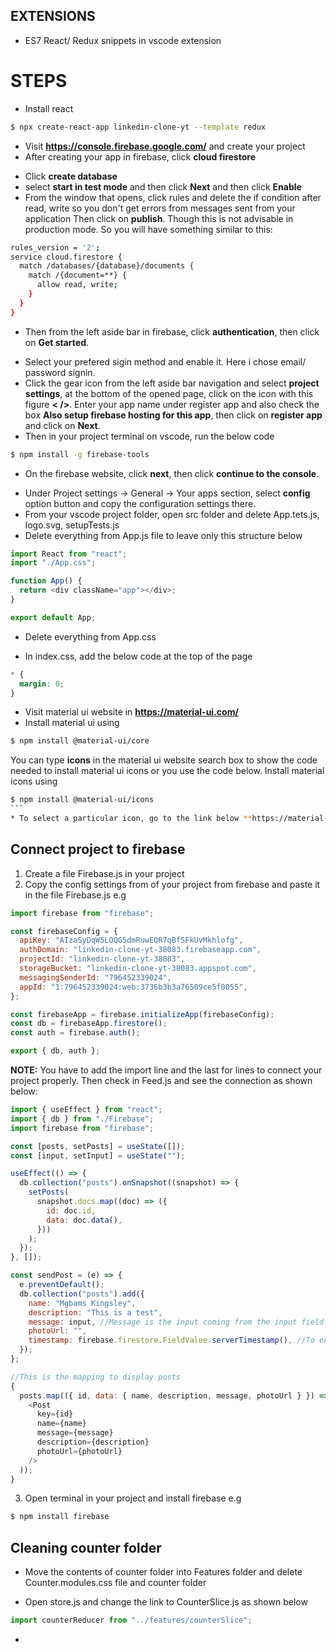 ## EXTENSIONS

- ES7 React/ Redux snippets in vscode extension

# STEPS

- Install react

```bash
$ npx create-react-app linkedin-clone-yt --template redux
```

- Visit **https://console.firebase.google.com/** and create your project
- After creating your app in firebase, click **cloud firestore**

* Click **create database**
* select **start in test mode** and then click **Next** and then click **Enable**
* From the window that opens, click rules and delete the if condition after read, write so you don't get errors from messages sent from your application Then click on **publish**. Though this is not advisable in production mode. So you will have something similar to this:

```bash
rules_version = '2';
service cloud.firestore {
  match /databases/{database}/documents {
    match /{document=**} {
      allow read, write;
    }
  }
}
```

- Then from the left aside bar in firebase, click **authentication**, then click on **Get started**.

* Select your prefered sigin method and enable it. Here i chose email/ password signin.
* Click the gear icon from the left aside bar navigation and select **project settings**, at the bottom of the opened page, click on the icon with this figure **< />**. Enter your app name under register app and also check the box **Also setup firebase hosting for this app**, then click on **register app** and click on **Next**.
* Then in your project terminal on vscode, run the below code

```bash
$ npm install -g firebase-tools
```

- On the firebase website, click **next**, then click **continue to the console**.

* Under Project settings -> General -> Your apps section, select **config** option button and copy the configuration settings there.
* From your vscode project folder, open src folder and delete App.tets.js, logo.svg, setupTests.js
* Delete everything from App.js file to leave only this structure below

```js
import React from "react";
import "./App.css";

function App() {
  return <div className="app"></div>;
}

export default App;
```

- Delete everything from App.css

* In index.css, add the below code at the top of the page

```css
* {
  margin: 0;
}
```

- Visit material ui website in **https://material-ui.com/**
- Install material ui using

```bash
$ npm install @material-ui/core
```

You can type **icons** in the material ui website search box to show the code needed to install material ui icons or you use the code below.
Install material icons using

````bash
$ npm install @material-ui/icons
```
* To select a particular icon, go to the link below **https://material-ui.com/components/material-icons/**
````

## Connect project to firebase

1. Create a file Firebase.js in your project
2. Copy the config settings from of your project from firebase and paste it in the file Firebase.js e.g

```js
import firebase from "firebase";

const firebaseConfig = {
  apiKey: "AIzaSyDqW5LOQG5dmRuwEQR7qBfSFkUvMkhlofg",
  authDomain: "linkedin-clone-yt-38083.firebaseapp.com",
  projectId: "linkedin-clone-yt-38083",
  storageBucket: "linkedin-clone-yt-38083.appspot.com",
  messagingSenderId: "796452339024",
  appId: "1:796452339024:web:3736b3b3a76509ce5f0055",
};

const firebaseApp = firebase.initializeApp(firebaseConfig);
const db = firebaseApp.firestore();
const auth = firebase.auth();

export { db, auth };
```

**NOTE:** You have to add the import line and the last for lines to connect your project properly.
Then check in Feed.js and see the connection as shown below:

```js
import { useEffect } from "react";
import { db } from "./Firebase";
import firebase from "firebase";

const [posts, setPosts] = useState([]);
const [input, setInput] = useState("");

useEffect(() => {
  db.collection("posts").onSnapshot((snapshot) => {
    setPosts(
      snapshot.docs.map((doc) => ({
        id: doc.id,
        data: doc.data(),
      }))
    );
  });
}, []);

const sendPost = (e) => {
  e.preventDefault();
  db.collection("posts").add({
    name: "Mgbams Kingsley",
    description: "This is a test",
    message: input, //Message is the input coming from the input field
    photoUrl: "",
    timestamp: firebase.firestore.FieldValue.serverTimestamp(), //To ensure same timestamp for all countries
  });
};

//This is the mapping to display posts
{
  posts.map(({ id, data: { name, description, message, photoUrl } }) => (
    <Post
      key={id}
      name={name}
      message={message}
      description={description}
      photoUrl={photoUrl}
    />
  ));
}
```

3. Open terminal in your project and install firebase e.g

```bash
$ npm install firebase
```

## Cleaning counter folder

- Move the contents of counter folder into Features folder and delete Counter.modules.css file and counter folder

* Open store.js and change the link to CounterSlice.js as shown below

```js
import counterReducer from "../features/counterSlice";
```

-
